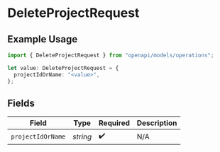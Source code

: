 # DeleteProjectRequest

## Example Usage

```typescript
import { DeleteProjectRequest } from "openapi/models/operations";

let value: DeleteProjectRequest = {
  projectIdOrName: "<value>",
};
```

## Fields

| Field              | Type               | Required           | Description        |
| ------------------ | ------------------ | ------------------ | ------------------ |
| `projectIdOrName`  | *string*           | :heavy_check_mark: | N/A                |